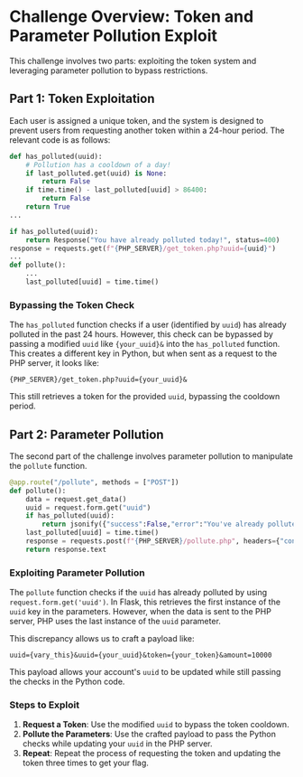 
# Challenge Overview: Token and Parameter Pollution Exploit

This challenge involves two parts: exploiting the token system and leveraging parameter pollution to bypass restrictions.

## Part 1: Token Exploitation

Each user is assigned a unique token, and the system is designed to prevent users from requesting another token within a 24-hour period. The relevant code is as follows:

```python
def has_polluted(uuid):
    # Pollution has a cooldown of a day!
    if last_polluted.get(uuid) is None:
        return False
    if time.time() - last_polluted[uuid] > 86400:
        return False
    return True
... 

if has_polluted(uuid):
    return Response("You have already polluted today!", status=400)
response = requests.get(f"{PHP_SERVER}/get_token.php?uuid={uuid}")
...
def pollute():
    ...
    last_polluted[uuid] = time.time()
```

### Bypassing the Token Check

The `has_polluted` function checks if a user (identified by `uuid`) has already polluted in the past 24 hours. However, this check can be bypassed by passing a modified `uuid` like `{your_uuid}&` into the `has_polluted` function. This creates a different key in Python, but when sent as a request to the PHP server, it looks like:

```
{PHP_SERVER}/get_token.php?uuid={your_uuid}& 
```

This still retrieves a token for the provided `uuid`, bypassing the cooldown period.

## Part 2: Parameter Pollution

The second part of the challenge involves parameter pollution to manipulate the `pollute` function.

```python
@app.route("/pollute", methods = ["POST"])
def pollute():
    data = request.get_data()
    uuid = request.form.get("uuid")
    if has_polluted(uuid):
        return jsonify({"success":False,"error":"You've already polluted today!"})
    last_polluted[uuid] = time.time()
    response = requests.post(f"{PHP_SERVER}/pollute.php", headers={"content-type": request.headers.get("content-type")},data = data)
    return response.text
```

### Exploiting Parameter Pollution

The `pollute` function checks if the `uuid` has already polluted by using `request.form.get('uuid')`. In Flask, this retrieves the first instance of the `uuid` key in the parameters. However, when the data is sent to the PHP server, PHP uses the last instance of the `uuid` parameter.

This discrepancy allows us to craft a payload like:

```
uuid={vary_this}&uuid={your_uuid}&token={your_token}&amount=10000
```

This payload allows your account's `uuid` to be updated while still passing the checks in the Python code.

### Steps to Exploit

1. **Request a Token**: Use the modified `uuid` to bypass the token cooldown.
2. **Pollute the Parameters**: Use the crafted payload to pass the Python checks while updating your `uuid` in the PHP server.
3. **Repeat**: Repeat the process of requesting the token and updating the token three times to get your flag.
